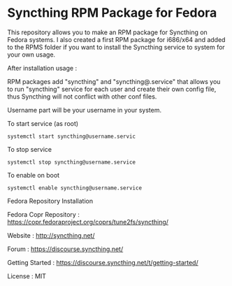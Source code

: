Syncthing RPM Package for Fedora
=============

This repository allows you to make an RPM package for Syncthing on Fedora systems. I also created a first RPM package for i686/x64 and added to the RPMS folder if you want to install the Syncthing service to system for your own usage. 

After installation usage : 

RPM packages add "syncthing" and "syncthing@.service" that allows you to run "syncthing" service for each user and create their own config file, thus Syncthing will not conflict with other conf files.

Username part will be your username in your system.

To start service (as root)

`systemctl start syncthing@username.servic`

To stop service

`systemctl stop syncthing@username.service`

To enable on boot

`systemctl enable syncthing@username.service`


Fedora Repository Installation


Fedora Copr Repository : https://copr.fedoraproject.org/coprs/tune2fs/syncthing/


Website : http://syncthing.net/

Forum : https://discourse.syncthing.net/

Getting Started : https://discourse.syncthing.net/t/getting-started/

License : MIT

